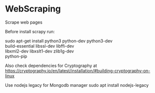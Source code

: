 # WebScraping
Scrape web pages

Before install scrapy run:

sudo apt-get install python3 python-dev python3-dev \
     build-essential libssl-dev libffi-dev \
     libxml2-dev libxslt1-dev zlib1g-dev \
     python-pip
     
Also check dependencies for Cryptography at https://cryptography.io/en/latest/installation/#building-cryptography-on-linux 

Use nodejs legacy for Mongodb manager sudo apt install nodejs-legacy
